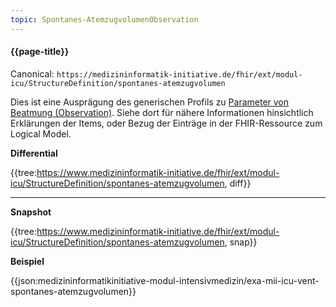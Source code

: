 ```yaml
---
topic: Spontanes-AtemzugvolumenObservation
---
```

#### {{page-title}}

Canonical: 
```https://medizininformatik-initiative.de/fhir/ext/modul-icu/StructureDefinition/spontanes-atemzugvolumen```
<br> 

Dies ist eine Ausprägung des generischen Profils zu [Parameter von Beatmung (Observation)](https://www.medizininformatik-initiative.de/fhir/ext/modul-icu/StructureDefinition/parameter-von-beatmung). Siehe dort für nähere Informationen hinsichtlich Erklärungen der Items, oder Bezug der Einträge in der FHIR-Ressource zum Logical Model. 

**Differential**

{{tree:https://www.medizininformatik-initiative.de/fhir/ext/modul-icu/StructureDefinition/spontanes-atemzugvolumen, diff}}

---

**Snapshot**

{{tree:https://www.medizininformatik-initiative.de/fhir/ext/modul-icu/StructureDefinition/spontanes-atemzugvolumen, snap}}

**Beispiel**

{{json:medizininformatikinitiative-modul-intensivmedizin/exa-mii-icu-vent-spontanes-atemzugvolumen}}